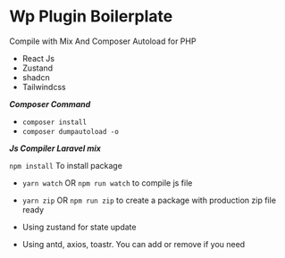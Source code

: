 # Wp Plugin Boilerplate
Compile with Mix And Composer Autoload for PHP

* React Js
* Zustand
* shadcn
* Tailwindcss

***Composer Command***

* ```composer install``` 
* ```composer dumpautoload -o ```

***Js Compiler Laravel mix***

```npm install```  To install package 
* ```yarn watch``` OR ```npm run watch``` to compile js file
* ```yarn zip``` OR ```npm run zip``` to create a package with production zip file ready

* Using zustand for state update
* Using antd, axios, toastr. You can add or remove if you need

